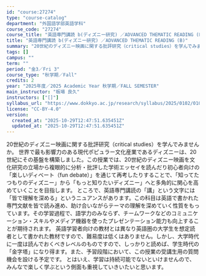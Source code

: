 ```yaml
---
id: "course:27274"
type: "course-catalog"
department: "外国語学部英語学科"
course_code: "27274"
course_title: "英語専門講読 b(ディズニー研究) ／ADVANCED THEMATIC READING (B)"
title: "英語専門講読 b(ディズニー研究) ／ADVANCED THEMATIC READING (B)"
summary: "20世紀のディズニー映画に関する批評研究（critical studies）を学んでみませんか。 世界で最も影響力のある現代ポピュラー文化産業であるディズニーは、20世紀にその基盤を構築しました。この授業では、20世紀のディズニー映画を文化…"
tags: []
campus: ""
term: ""
period: "金3／Fri 3"
course_type: "秋学期／Fall"
credits: 2
year: "2025年度／2025 Academic Year 秋学期／FALL SEMESTER"
main_instructor: "板場 良久"
instructors: ["[]"]
syllabus_url: "https://www.dokkyo.ac.jp/research/syllabus/2025/0102/0102_27274_ja_JP.html"
license: "CC-BY-4.0"
version:
  created_at: "2025-10-29T12:47:51.635451Z"
  updated_at: "2025-10-29T12:47:51.635451Z"
---
```

20世紀のディズニー映画に関する批評研究（critical studies）を学んでみませんか。 世界で最も影響力のある現代ポピュラー文化産業であるディズニーは、20世紀にその基盤を構築しました。この授業では、20世紀のディズニー映画を文化研究の立場から複眼的に分析・批評した学術エッセイを読んだり初心者向けの「楽しいディベート（fun debate）」を通じて再考したりすることで、「知ってたつもりのディズニー」から「もっと知りたいディズニー」へと多角的に関心を高めていくことを目指します。 ところで、英語専門講読の「講」という文字には「皆で理解を深める」というニュアンスがあります。この科目は英語で書かれた専門文献を皆で読み進め、助け合いながらテーマの理解を深めていく性質をもっています。その学習過程で、語学力のみならず、チームワークなどのコミュニケーション・スキルやメディア機器を使ったプレゼンテーション能力も向上することが期待されます。 英語学習者向けの教材とは異なり英語圏の大学生を想定読者として書かれた教材ですので、難易度は低くはありません。しかし、大学時代に一度は読んでおくべきレベルのものですので、しっかりと読めば、学生時代の「金字塔」になり得ます。また、予習段階において、この授業の受講生用の質問機会を設ける予定です。 とはいえ、学習は持続可能でないといけませんので、みんなで楽しく学ぶという側面も重視していきいたいと思います。
